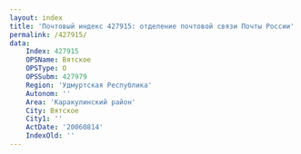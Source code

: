 ```yaml
---
layout: index
title: 'Почтовый индекс 427915: отделение почтовой связи Почты России'
permalink: /427915/
data:
    Index: 427915
    OPSName: Вятское
    OPSType: О
    OPSSubm: 427979
    Region: 'Удмуртская Республика'
    Autonom: ''
    Area: 'Каракулинский район'
    City: Вятское
    City1: ''
    ActDate: '20060814'
    IndexOld: ''
---
```

